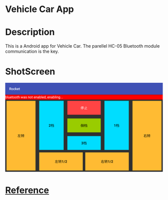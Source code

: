 # Vehicle Car App                        
# Description                       
This is a Android app for Vehicle Car. The parellel HC-05 Bluetooth module communication is the key.              
# ShotScreen                       
![](https://github.com/xiong-ang/VehicleCar/blob/master/Reference/ShotScreen.jpg?raw=true)
# [Reference](https://github.com/gi097/HC-05)                     